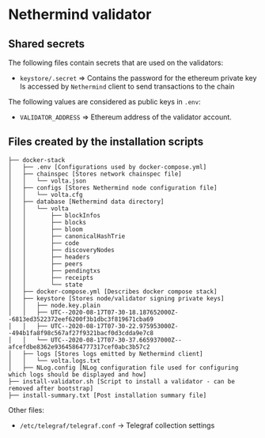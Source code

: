 # Nethermind validator

## Shared secrets

The following files contain secrets that are used on the validators:

-   `keystore/.secret` => Contains the password for the ethereum private key
    Is accessed by `Nethermind` client to send transactions to the chain

The following values are considered as public keys in `.env`:

-   `VALIDATOR_ADDRESS` => Ethereum address of the validator account.

## Files created by the installation scripts

```
├── docker-stack
│   ├── .env [Configurations used by docker-compose.yml]
│   ├── chainspec [Stores network chainspec file]
│   │   └── volta.json
│   ├── configs [Stores Nethermind node configuration file]
│   │   └── volta.cfg
│   ├── database [Nethermind data directory]
│   │   └── volta
│   │       ├── blockInfos
│   │       ├── blocks
│   │       ├── bloom
│   │       ├── canonicalHashTrie
│   │       ├── code
│   │       ├── discoveryNodes
│   │       ├── headers
│   │       ├── peers
│   │       ├── pendingtxs
│   │       ├── receipts
│   │       └── state
│   ├── docker-compose.yml [Describes docker compose stack]
│   ├── keystore [Stores node/validator signing private keys]
│   │   ├── node.key.plain
│   │   ├── UTC--2020-08-17T07-30-18.187652000Z--6813ed3522372eef6200f3b1dbc3f819671cba69
│   │   ├── UTC--2020-08-17T07-30-22.975953000Z--494b1fa8f98c567af27f9321bacf0d3cdda9e7c8
│   │   └── UTC--2020-08-17T07-30-37.665937000Z--afcefdbe8362e93645864777317cef0abc3b57c2
│   ├── logs [Stores logs emitted by Nethermind client]
│   │   └── volta.logs.txt 
│   ├── NLog.config [NLog configuration file used for configuring which logs should be displayed and how]
├── install-validator.sh [Script to install a validator - can be removed after bootstrap]
├── install-summary.txt [Post installation summary file]
```

Other files:

 - `/etc/telegraf/telegraf.conf` -> Telegraf collection settings